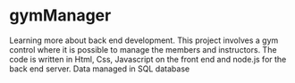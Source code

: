 # gymManager


Learning more about back end development. This project involves a gym control where it is possible to manage the members and instructors. The code is written in Html, Css, Javascript on the front end and node.js for the back end server. Data managed in SQL database